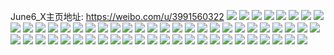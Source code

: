 June6_X主页地址: https://weibo.com/u/3991560322 
![](https://wx4.sinaimg.cn/mw2000/edea6082ly1h9h5qqnqb2j23402c04qq.jpg) 
![](https://wx4.sinaimg.cn/mw2000/edea6082ly1h9h5qr4umsj21400u0teg.jpg) 
![](https://wx4.sinaimg.cn/mw2000/edea6082ly1h9h5qomabnj23401p54qp.jpg) 
![](https://wx4.sinaimg.cn/mw2000/edea6082ly1h8as1eg22jj22c03407wi.jpg) 
![](https://wx4.sinaimg.cn/mw2000/edea6082ly1h85o78s3srj22c03404qr.jpg) 
![](https://wx4.sinaimg.cn/mw2000/edea6082ly1h85o81kk9hj22bz26hb2a.jpg) 
![](https://wx4.sinaimg.cn/mw2000/edea6082ly1h85o838o9pj233y2by4qs.jpg) 
![](https://wx4.sinaimg.cn/mw2000/edea6082ly1h85o84t3z7j22c0340u0z.jpg) 
![](https://wx4.sinaimg.cn/mw2000/edea6082ly1h85o80iq55j22c0340hdv.jpg) 
![](https://wx4.sinaimg.cn/mw2000/edea6082ly1h85o861xzyj22c03401kz.jpg) 
![](https://wx4.sinaimg.cn/mw2000/edea6082ly1h85oetbiqaj20my0um0wg.jpg) 
![](https://wx4.sinaimg.cn/mw2000/edea6082ly1h85oetiq4xj20my0um40b.jpg) 
![](https://wx4.sinaimg.cn/mw2000/edea6082ly1h85oetq4d3j20my0umwi6.jpg) 
![](https://wx4.sinaimg.cn/mw2000/edea6082ly1h85oetxyvlj20n60hetaq.jpg) 
![](https://wx4.sinaimg.cn/mw2000/edea6082ly1h85oet1cs3j20my0umtcd.jpg) 
![](https://wx4.sinaimg.cn/mw2000/edea6082ly1h85oeu5tbuj20my0umwh8.jpg) 
![](https://wx4.sinaimg.cn/mw2000/edea6082ly1h85oeudf5yj20n40ustbr.jpg) 
![](https://wx4.sinaimg.cn/mw2000/edea6082ly1h85ofj8ilwj22c0340npe.jpg) 
![](https://wx4.sinaimg.cn/mw2000/edea6082ly1h82is38521j233y2byb2a.jpg) 
![](https://wx4.sinaimg.cn/mw2000/edea6082ly1h82is4zzy0j22c0340b2a.jpg) 
![](https://wx4.sinaimg.cn/mw2000/edea6082ly1h80y547ke9j233y2bynpg.jpg) 
![](https://wx4.sinaimg.cn/mw2000/edea6082ly1h7wyrw294uj22c0340kjn.jpg) 
![](https://wx4.sinaimg.cn/mw2000/edea6082ly1h7t4ys97myj22c0340kjn.jpg) 
![](https://wx4.sinaimg.cn/mw2000/edea6082ly1h7t4z0ssubj22c0340kjn.jpg) 
![](https://wx4.sinaimg.cn/mw2000/edea6082ly1h7t4yz6ne6j22c03404qr.jpg) 
![](https://wx4.sinaimg.cn/mw2000/edea6082ly1h7t50q4vlej23402c0npf.jpg) 
![](https://wx4.sinaimg.cn/mw2000/edea6082ly1h7ok0v48yfj22c03404qs.jpg) 
![](https://wx4.sinaimg.cn/mw2000/edea6082ly1h79nlhub5dj22c0340u0z.jpg) 
![](https://wx4.sinaimg.cn/mw2000/edea6082ly1h79nlk4vq0j22c0340b2c.jpg) 
![](https://wx4.sinaimg.cn/mw2000/edea6082ly1h6tcqftkwij22c03401kz.jpg) 
![](https://wx4.sinaimg.cn/mw2000/edea6082ly1h6tcqokga3j23402c0b2c.jpg) 
![](https://wx4.sinaimg.cn/mw2000/edea6082ly1h6tcqjhyi1j23402c04qr.jpg) 
![](https://wx4.sinaimg.cn/mw2000/edea6082ly1h6tcqt7vexj23402c0npf.jpg) 
![](https://wx4.sinaimg.cn/mw2000/edea6082ly1h6tcr7thmcj234023w1kz.jpg) 
![](https://wx4.sinaimg.cn/mw2000/edea6082ly1h6tcrb55i4j23402c0npe.jpg) 
![](https://wx4.sinaimg.cn/mw2000/edea6082ly1h6tcr3rawej23402c0npf.jpg) 
![](https://wx4.sinaimg.cn/mw2000/edea6082ly1h6tcqxr56vj23402c07wj.jpg) 
![](https://wx4.sinaimg.cn/mw2000/edea6082ly1h6tcqboun1j23402c0qv7.jpg) 
![](https://wx4.sinaimg.cn/mw2000/edea6082ly1h6jwhhyglej22by2h4qv6.jpg) 
![](https://wx4.sinaimg.cn/mw2000/edea6082ly1h6jwhgvchaj21o0280n8s.jpg) 
![](https://wx4.sinaimg.cn/mw2000/edea6082ly1h6hs7s3m37j23402c04qr.jpg) 
![](https://wx4.sinaimg.cn/mw2000/edea6082ly1h6hs7u40uej22ae340npd.jpg) 
![](https://wx4.sinaimg.cn/mw2000/edea6082ly1h6hs7v8o95j22c0340b2b.jpg) 
![](https://wx4.sinaimg.cn/mw2000/edea6082ly1h6hsabectej22c03404qq.jpg) 
![](https://wx4.sinaimg.cn/mw2000/edea6082ly1h6hsabvtksj21o0280hdt.jpg) 
![](https://wx4.sinaimg.cn/mw2000/edea6082ly1h6hs7wsx53j22c0340x6s.jpg) 
![](https://wx4.sinaimg.cn/mw2000/edea6082ly1h6hs7orl1wj23402c07wi.jpg) 
![](https://wx4.sinaimg.cn/mw2000/edea6082ly1h6hs7pkhv1j23402c0u0x.jpg) 
![](https://wx4.sinaimg.cn/mw2000/edea6082ly1h6hs7qmxm6j22c0340e82.jpg) 
![](https://wx4.sinaimg.cn/mw2000/edea6082ly1h6bxph6wu6j22c0340b2b.jpg) 
![](https://wx4.sinaimg.cn/mw2000/edea6082ly1h68vtblddcj2340340kjm.jpg) 
![](https://wx4.sinaimg.cn/mw2000/edea6082ly1h68vtd38dtj22c0340b2c.jpg) 
![](https://wx4.sinaimg.cn/mw2000/edea6082ly1h5dbhvjgcdj22c0340u0z.jpg) 
![](https://wx4.sinaimg.cn/mw2000/edea6082ly1h4v75neqvij22c0340kjm.jpg) 
![](https://wx4.sinaimg.cn/mw2000/edea6082ly1h4v75lcao8j22c0340b2b.jpg) 
![](https://wx4.sinaimg.cn/mw2000/edea6082ly1h4v75pc4nij22c0340npe.jpg) 
![](https://wx4.sinaimg.cn/mw2000/edea6082ly1h4v75qmxksj22c0340npd.jpg) 
